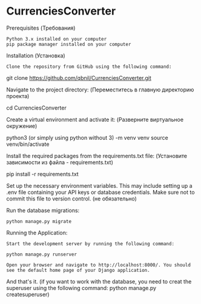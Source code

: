# CurrenciesConverter

Prerequisites (Требования)

    Python 3.x installed on your computer
    pip package manager installed on your computer

Installation (Установка)

    Clone the repository from GitHub using the following command:

git clone https://github.com/qbnil/CurrenciesConverter.git

Navigate to the project directory: (Переместитесь в главную директорию проекта)

cd CurrenciesConverter

Create a virtual environment and activate it: (Разверните виртуальное окружение)

python3 (or simply using python without 3) -m venv venv
source venv/bin/activate

Install the required packages from the requirements.txt file: (Установите зависимости из файла - requirements.txt)

pip install -r requirements.txt

Set up the necessary environment variables. This may include setting up a .env file containing your API keys or database credentials. Make sure not to commit this file to version control. (не обязательно)

Run the database migrations:

    python manage.py migrate

Running the Application:

    Start the development server by running the following command:

    python manage.py runserver

    Open your browser and navigate to http://localhost:8000/. You should see the default home page of your Django application.

And that's it. (if you want to work with the database, you need to creat the superuser using the following command:
python manage.py createsuperuser)

